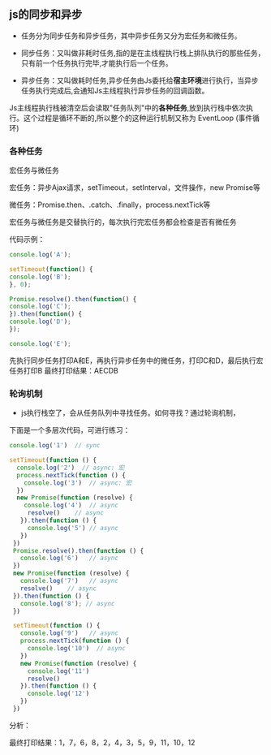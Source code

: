 ## js的同步和异步
- 任务分为同步任务和异步任务，其中异步任务又分为宏任务和微任务。

- 同步任务：又叫做非耗时任务,指的是在主线程执行栈上排队执行的那些任务，只有前一个任务执行完毕,才能执行后一个任务。

- 异步任务：又叫做耗时任务,异步任务由Js委托给**宿主环境**进行执行，当异步任务执行完成后,会通知Js主线程执行异步任务的回调函数。

Js主线程执行栈被清空后会读取"任务队列"中的**各种任务**,放到执行栈中依次执行。这个过程是循环不断的,所以整个的这种运行机制又称为 EventLoop (事件循环)

### 各种任务
宏任务与微任务

宏任务：异步Ajax请求，setTimeout，setInterval，文件操作，new Promise等

微任务：Promise.then、.catch、.finally，process.nextTick等

宏任务与微任务是交替执行的，每次执行完宏任务都会检查是否有微任务

代码示例：
```js
console.log('A');

setTimeout(function() {
console.log('B');
}, 0);

Promise.resolve().then(function() {
console.log('C');
}).then(function() {
console.log('D');
});

console.log('E');
```
先执行同步任务打印A和E，再执行异步任务中的微任务，打印C和D，最后执行宏任务打印B
最终打印结果：AECDB


### 轮询机制
- js执行栈空了，会从任务队列中寻找任务。如何寻找？通过轮询机制，


下面是一个多层次代码，可进行练习：

```js
console.log('1')  // sync

setTimeout(function () {
  console.log('2')  // async: 宏
  process.nextTick(function () {
    console.log('3')  // async: 宏
  })
  new Promise(function (resolve) {
    console.log('4')  // async
     resolve()    // async
   }).then(function () {
     console.log('5') // async
   })
 })
 Promise.resolve().then(function () {
   console.log('6')   // async
 })
 new Promise(function (resolve) {
   console.log('7')   // async
   resolve()    // async
 }).then(function () {
   console.log('8'); // async
 })

 setTimeout(function () {
   console.log('9')   // async
   process.nextTick(function () {
     console.log('10')  // async
   })
   new Promise(function (resolve) {
     console.log('11')
     resolve()
   }).then(function () {
     console.log('12')
   })
 })
```
分析：

最终打印结果：1，7，6，8，2，4，3，5，9，11，10，12